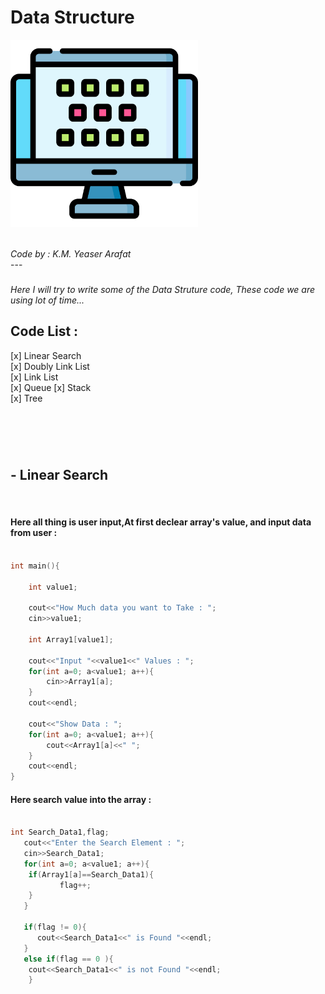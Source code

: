 
# <b>Data Structure</b>
<img src="unstructured-data.png" width="300" height="300" title="Data_Struture"/>
<p>
<br><i> Code by : K.M. Yeaser Arafat</i></br>
---
</p>

### <p><i>
Here I will try to write some of the Data Struture code, These code we are using lot of time...
</i>
</p>


## <b>Code List : </b>

 [x] Linear Search    
 [x] Doubly Link List  
 [x] Link List  
 [x] Queue
 [x] Stack    
 [x] Tree

 
# <br>
 ## - Linear Search 
</br>

#### Here all thing is user input,At first  declear array's value, and input data from user :
```C++

int main(){

    int value1;

    cout<<"How Much data you want to Take : ";
    cin>>value1;

    int Array1[value1];   

    cout<<"Input "<<value1<<" Values : ";
    for(int a=0; a<value1; a++){
        cin>>Array1[a];
    }
    cout<<endl;

    cout<<"Show Data : ";
    for(int a=0; a<value1; a++){
        cout<<Array1[a]<<" ";
    }
    cout<<endl;
}

````

#### Here search value into the array : 

```c++

int Search_Data1,flag;
   cout<<"Enter the Search Element : ";
   cin>>Search_Data1;
   for(int a=0; a<value1; a++){
    if(Array1[a]==Search_Data1){
           flag++;
    }
   }

   if(flag != 0){
      cout<<Search_Data1<<" is Found "<<endl;
   }
   else if(flag == 0 ){
    cout<<Search_Data1<<" is not Found "<<endl;
    }
    
    